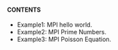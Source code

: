 #### CONTENTS
    
   * Example1: MPI hello world.
   * Example2: MPI Prime Numbers.
   * Example3: MPI Poisson Equation.
